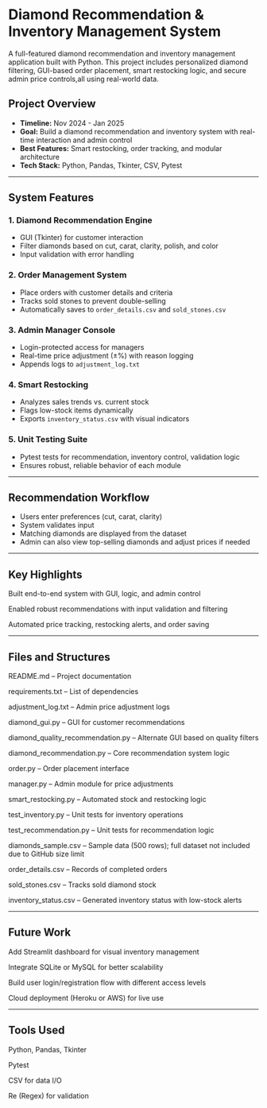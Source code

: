 # Diamond Recommendation & Inventory Management System

A full-featured diamond recommendation and inventory management application built with Python. This project includes personalized diamond filtering, GUI-based order placement, smart restocking logic, and secure admin price controls,all using real-world data.

## Project Overview

- **Timeline:** Nov 2024 - Jan 2025  
- **Goal:** Build a diamond recommendation and inventory system with real-time interaction and admin control  
- **Best Features:** Smart restocking, order tracking, and modular architecture  
- **Tech Stack:** Python, Pandas, Tkinter, CSV, Pytest

---

## System Features

### 1. Diamond Recommendation Engine
- GUI (Tkinter) for customer interaction
- Filter diamonds based on cut, carat, clarity, polish, and color
- Input validation with error handling

### 2. Order Management System
- Place orders with customer details and criteria
- Tracks sold stones to prevent double-selling
- Automatically saves to `order_details.csv` and `sold_stones.csv`

### 3. Admin Manager Console
- Login-protected access for managers
- Real-time price adjustment (±%) with reason logging
- Appends logs to `adjustment_log.txt`

### 4. Smart Restocking
- Analyzes sales trends vs. current stock
- Flags low-stock items dynamically
- Exports `inventory_status.csv` with visual indicators

### 5. Unit Testing Suite
- Pytest tests for recommendation, inventory control, validation logic
- Ensures robust, reliable behavior of each module

---

## Recommendation Workflow

- Users enter preferences (cut, carat, clarity)
- System validates input
- Matching diamonds are displayed from the dataset
- Admin can also view top-selling diamonds and adjust prices if needed

---

## Key Highlights
Built end-to-end system with GUI, logic, and admin control

Enabled robust recommendations with input validation and filtering

Automated price tracking, restocking alerts, and order saving

---

## Files and Structures
README.md – Project documentation

requirements.txt – List of dependencies

adjustment_log.txt – Admin price adjustment logs

diamond_gui.py – GUI for customer recommendations

diamond_quality_recommendation.py – Alternate GUI based on quality filters

diamond_recommendation.py – Core recommendation system logic

order.py – Order placement interface

manager.py – Admin module for price adjustments

smart_restocking.py – Automated stock and restocking logic

test_inventory.py – Unit tests for inventory operations

test_recommendation.py – Unit tests for recommendation logic

diamonds_sample.csv – Sample data (500 rows); full dataset not included due to GitHub size limit

order_details.csv – Records of completed orders

sold_stones.csv – Tracks sold diamond stock

inventory_status.csv – Generated inventory status with low-stock alerts

---

## Future Work
Add Streamlit dashboard for visual inventory management

Integrate SQLite or MySQL for better scalability

Build user login/registration flow with different access levels

Cloud deployment (Heroku or AWS) for live use

---

## Tools Used
Python, Pandas, Tkinter

Pytest

CSV for data I/O 

Re (Regex) for validation
